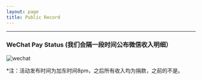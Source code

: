 ```yaml
---
layout: page
title: Public Record
---
```

---

### WeChat Pay Status (我们会隔一段时间公布微信收入明细）

![wechat](we.jpeg)

*注：活动发布时间为加东时间8pm，之后所有收入均为捐款，之前的不是。
